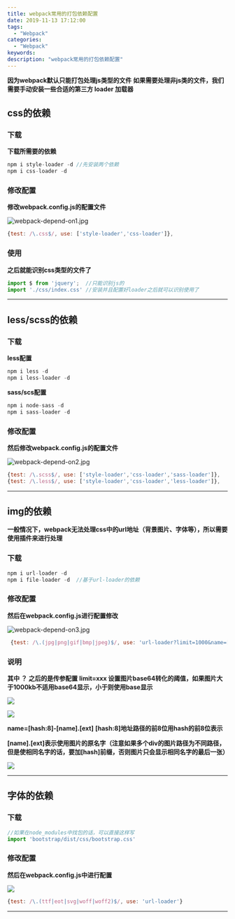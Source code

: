 ```yaml
---
title: webpack常用的打包依赖配置
date: 2019-11-13 17:12:00
tags:
  - "Webpack"
categories:
  - "Webpack"
keywords:
description: "webpack常用的打包依赖配置"
---
```


**因为webpack默认只能打包处理js类型的文件**
**如果需要处理非js类的文件，我们需要手动安装一些合适的第三方 loader 加载器**

## css的依赖

### 下载

**下载所需要的依赖**
``` js
npm i style-loader -d //先安装两个依赖
npm i css-loader -d
```
### 修改配置

**修改webpack.config.js的配置文件**

![webpack-depend-on1.jpg](https://i.loli.net/2019/11/15/Y1tQWTX4RaA8eLG.jpg)

``` js
{test: /\.css$/, use: ['style-loader','css-loader']},
```

### 使用

**之后就能识别css类型的文件了**

``` js
import $ from 'jquery';  //只能识别js的
import './css/index.css' //安装并且配置好loader之后就可以识别使用了
```

---

## less/scss的依赖

### 下载

**less配置**
``` js
npm i less -d
npm i less-loader -d
```

**sass/scs配置**
``` js
npm i node-sass -d
npm i sass-loader -d
```

### 修改配置

**然后修改webpack.config.js的配置文件**


![webpack-depend-on2.jpg](https://i.loli.net/2019/11/15/2NMcW1Ymtvur4Gy.jpg)

``` js
{test: /\.scss$/, use: ['style-loader','css-loader','sass-loader']},
{test: /\.less$/, use: ['style-loader','css-loader','less-loader']},
```

---

## img的依赖

**一般情况下，webpack无法处理css中的url地址（背景图片、字体等），所以需要使用插件来进行处理**

### 下载

``` js
npm i url-loader -d
npm i file-loader -d  //基于url-loader的依赖
```

### 修改配置

**然后在webpack.config.js进行配置修改**

![webpack-depend-on3.jpg](https://i.loli.net/2019/11/15/nbslHFyrfUEd1o9.jpg)

``` js
 {test: /\.(jpg|png|gif|bmp|jpeg)$/, use: 'url-loader?limit=1000&name=[hash:8]-[name].[ext]'},
```

### 说明

**其中 ？ 之后的是传参配置**
**limit=xxx 设置图片base64转化的阈值，如果图片大于1000kb不适用base64显示，小于则使用base显示**

![](https://wx4.sinaimg.cn/large/ed984376ly1g8xbe6ccaaj209g021q2q.jpg)


![](https://wx3.sinaimg.cn/large/ed984376ly1g8xbeakdicj20j002eglh.jpg)


**name=[hash:8]-[name].[ext]**
**[hash:8]地址路径的前8位用hash的前8位表示**

**[name].[ext]表示使用图片的原名字（注意如果多个div的图片路径为不同路径，但是使相同名字的话，要加[hash]前缀，否则图片只会显示相同名字的最后一张）**

![](https://wx1.sinaimg.cn/large/ed984376ly1g8xbef1og5j20ix06gwee.jpg)

---

## 字体的依赖

### 下载
``` js
//如果在node_modules中找包的话，可以直接这样写
import 'bootstrap/dist/css/bootstrap.css'
```

### 修改配置
**然后在webpack.config.js中进行配置**

![](https://wx2.sinaimg.cn/large/ed984376ly1g8xblckiwtj212o0db74m.jpg)

``` js
{test: /\.(ttf|eot|svg|woff|woff2)$/, use: 'url-loader'}
```

---

